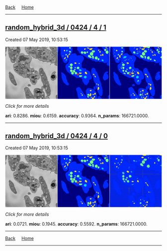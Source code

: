 
[Back](..)&nbsp;&nbsp;&nbsp;&nbsp;&nbsp;[Home](https://leapmanlab.github.io/snapshots)

---

<div class="summary"><a href="1"><h2>random_hybrid_3d / 0424 / 4 / 1</h2></a><p>Created 07 May 2019, 10:53:15
</p><a href="1"><img src="1/media/summary.png" align="center"></a><p>
<i>Click for more details</i>
</p></div>

**ari**: 0.8286. **miou**: 0.6159. **accuracy**: 0.9364. **n_params**: 166721.0000. 

---

<div class="summary"><a href="0"><h2>random_hybrid_3d / 0424 / 4 / 0</h2></a><p>Created 07 May 2019, 10:53:15
</p><a href="0"><img src="0/media/summary.png" align="center"></a><p>
<i>Click for more details</i>
</p></div>

**ari**: 0.0721. **miou**: 0.1945. **accuracy**: 0.5592. **n_params**: 166721.0000. 

---

[Back](..)&nbsp;&nbsp;&nbsp;&nbsp;&nbsp;[Home](https://leapmanlab.github.io/snapshots)

---